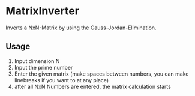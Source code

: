 # MatrixInverter
Inverts a NxN-Matrix by using the Gauss-Jordan-Elimination.
## Usage
1. Input dimension N
2. Input the prime number
3. Enter the given matrix (make spaces between numbers, you can make linebreaks if you want to at any place)
4. after all NxN Numbers are entered, the matrix calculation starts

